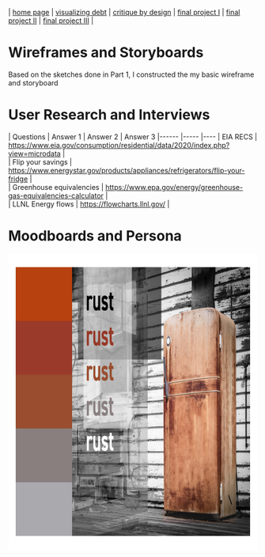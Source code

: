 | [home page](https://cmustudent.github.io/tswd-portfolio-templates/) | [visualizing debt](visualizing-government-debt) | [critique by design](critique-by-design) | [final project I](final-project-part-one) | [final project II](final-project-part-two) | [final project III](final-project-part-three) |

# Wireframes and Storyboards

Based on the sketches done in Part 1, I constructed the my basic wireframe and storyboard



# User Research and Interviews

| Questions                      | Answer 1                                   |  Answer 2                     | Answer 3
|------                       |-----                                                                           |----
|   EIA RECS                  | https://www.eia.gov/consumption/residential/data/2020/index.php?view=microdata |  
|   Flip your savings         | https://www.energystar.gov/products/appliances/refrigerators/flip-your-fridge  |  
|   Greenhouse equivalencies  | https://www.epa.gov/energy/greenhouse-gas-equivalencies-calculator             |  
|   LLNL Energy flows         | https://flowcharts.llnl.gov/                                                   |  


# Moodboards and Persona
<img src="theme.jpg" width="800" height="600"/>
